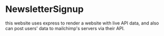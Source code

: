 # NewsletterSignup
this website uses express to render a website with live API data, and also can post users' data to mailchimp's servers via their API. 
